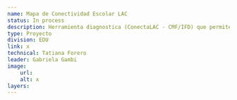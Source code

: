 ```yaml
---
name: Mapa de Conectividad Escolar LAC 
status: In process
description: Herramienta diagnostica (ConectaLAC - CMF/IFD) que permite a traves de un modelo alogritmico que cruza capa de escuelas y capa de la red de fibra optica calcular 1) extension de red de fibra en base a parametros y priorizaciones definidas; 2) costo de la extension. Se esta trabajando en conjunto con CMF en el caso de Suriname y Guyana, piloteando la herramienta. Por parte de EDU se aporta las capas de escuelas y sus atributos relevante (en este caso, cantidad de estudiantes por turno) y modelaciones de los parametros que permitan estimaciones segun criterios de priorizacion educativos y necesidades de conectividad en funcion de los usos pedagogicos de la conexi�n.
type: Proyecto
division: EDU
link: x
technical: Tatiana Forero
leader: Gabriela Gambi
image: 
    url:
    alt: x
layers:
---
```

    
